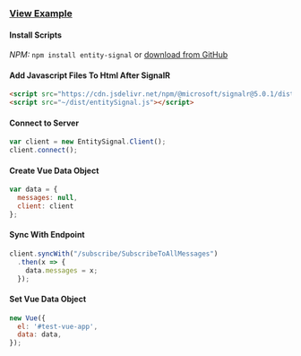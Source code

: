 ﻿### [View Example](https://entitysignal.com/example/vuejs)

#### Install Scripts
*NPM:* `npm install entity-signal`
or
[download from GitHub](https://github.com/dustout/entitysignal/releases)

#### Add Javascript Files To Html After SignalR
```html
<script src="https://cdn.jsdelivr.net/npm/@microsoft/signalr@5.0.1/dist/browser/signalr.min.js"></script>
<script src="~/dist/entitySignal.js"></script>
```


#### Connect to Server
```javascript
var client = new EntitySignal.Client();
client.connect();
```

#### Create Vue Data Object
```javascript
var data = {
  messages: null,
  client: client
};
```

#### Sync With Endpoint
```javascript
client.syncWith("/subscribe/SubscribeToAllMessages")
  .then(x => {
    data.messages = x;
  });
```

#### Set Vue Data Object
```javascript
new Vue({
  el: '#test-vue-app',
  data: data,
});
```

